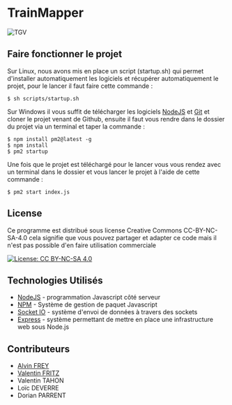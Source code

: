# TrainMapper

![TGV](http://www.interrail.eu/sites/interrail.eu/files/styles/asset_image_images_slider_big/public/tgv_high-spped_train_france.jpg?itok=P3JOlL6C "TGV" )

## Faire fonctionner le projet

Sur Linux, nous avons mis en place un script (startup.sh) qui permet d'installer automatiquement les logiciels et récupérer automatiquement le projet, pour le lancer il faut faire cette commande : 

``` 
$ sh scripts/startup.sh
```

Sur Windows il vous suffit de télécharger les logiciels [NodeJS] et [Git] et cloner le projet venant de Github, ensuite il faut vous rendre dans le dossier du projet via un terminal et taper la commande :

``` 
$ npm install pm2@latest -g 
$ npm install 
$ pm2 startup
```

Une fois que le projet est téléchargé pour le lancer vous vous rendez avec un terminal dans le dossier et vous lancer le projet à l'aide de cette commande :

``` 
$ pm2 start index.js
```

## License

Ce programme est distribué sous license Creative Commons CC-BY-NC-SA-4.0 cela signifie que vous pouvez partager et adapter ce code mais il n'est pas possible d'en faire utilisation commerciale

[![License: CC BY-NC-SA 4.0](https://img.shields.io/badge/License-CC%20BY--NC--SA%204.0-lightgrey.svg)](http://creativecommons.org/licenses/by-nc-sa/4.0/)

## Technologies Utilisés

* [NodeJS] - programmation Javascript côté serveur
* [NPM] - Système de gestion de paquet Javascript
* [Socket IO] - système d'envoi de données à travers des sockets
* [Express] - système permettant de mettre en place une infrastructure web sous Node.js


## Contributeurs

* [Alvin FREY]
* [Valentin FRITZ]
* Valentin TAHON
* Loïc DEVERRE
* Dorian PARRENT

[//]: #

   [NodeJS]: <https://nodejs.org/dist/v6.9.4/node-v6.9.4-x86.msi>
   [Git]: <https://git-scm.com/downloads>
   [NPM]: <npmjs.com>
   [Socket IO]: <socket.io>
   [Express]: <expressjs.com/fr/>

   [Alvin FREY]: <https://twitter.com/Frey_Alvin>
   [Valentin FRITZ]: <https://github.com/vfrz>
